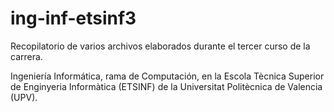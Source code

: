 # ing-inf-etsinf3
Recopilatorio de varios archivos elaborados durante el tercer curso de la carrera.

Ingeniería Informática, rama de Computación, en la Escola Tècnica Superior de Enginyeria Informàtica (ETSINF) de la Universitat Politècnica de Valencia (UPV).
